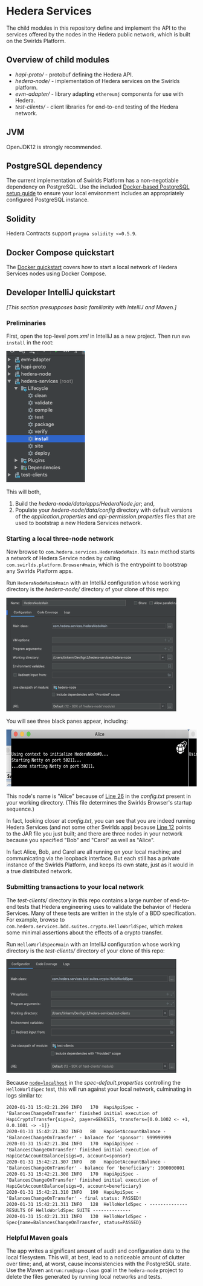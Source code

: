 # Hedera Services 

The child modules in this repository define and implement the API to the 
services offered by the nodes in the Hedera public network, which is built 
on the Swirlds Platform.

## Overview of child modules
* _hapi-proto/_ - protobuf defining the Hedera API.
* _hedera-node/_ - implementation of Hedera services on the Swirlds platform.
* _evm-adapter/_ - library adapting `ethereumj` components for use with Hedera.
* _test-clients/_ - client libraries for end-to-end testing of the Hedera network.

## JVM
OpenJDK12 is strongly recommended.

## PostgreSQL dependency
The current implementation of Swirlds Platform has a non-negotiable dependency
on PostgreSQL. Use the included
[Docker-based PostgreSQL setup guide](docs/POSTGRESQL_SETUP_GUIDE.md)
to ensure your local environment includes an appropriately configured
PostgreSQL instance.

## Solidity 
Hedera Contracts support `pragma solidity <=0.5.9`.

## Docker Compose quickstart 

The [Docker quickstart](docs/docker-quickstart.md) covers how to 
start a local network of Hedera Services nodes using Docker Compose.

## Developer IntelliJ quickstart 

*[This section presupposes basic familiarity with IntelliJ and Maven.]*

### Preliminaries

First, open the top-level *pom.xml* in IntelliJ as a new project.  Then 
run `mvn install` in the root:

<p>
    <img src="docs/top-level-modules.png"/>
</p>

This will both, 
<ol>
  <li>Build the <i>hedera-node/data/apps/HederaNode.jar</i>; and,
  <li>Populate your <i>hedera-node/data/config</i> directory with 
  default versions of the <i>application.properties</i> and 
  <i>api-permission.properties</i> files that are used to bootstrap 
  a new Hedera Services network.
</ol>

### Starting a local three-node network

Now browse to `com.hedera.services.HederaNodeMain`. Its
`main` method starts a network of Hedera Service nodes by 
calling `com.swirlds.platform.Browser#main`, which is the
entrypoint to bootstrap any Swirlds Platform apps.

Run `HederaNodeMain#main` with an IntelliJ configuration whose working 
directory is the _hedera-node/_ directory of your clone of this repo:

<p>
    <img src="docs/node-configuration.png" height="300" width="450" />
</p>

You will see three black panes appear, including:

<p>
    <img src="docs/node-startup.png" height="150" width="600"/>
</p>

This node's name is "Alice" because of [Line 26](hedera-node/config.txt#L26)
in the _config.txt_ present in your working directory. (This file determines the 
Swirlds Browser's startup sequence.) 

In fact, looking closer at _config.txt_, you can see that you are indeed running
Hedera Services (and not some other Swirlds app) because 
[Line 12](hedera-node/config.txt#L12) points to the JAR file you just built; 
and there are three nodes in your network because you specified "Bob" and "Carol" 
as well as "Alice".

In fact Alice, Bob, and Carol are all running on your local machine; and 
communicating via the loopback interface. But each still has a private 
instance of the Swirlds Platform, and keeps its own state, just as it would in a 
true distributed network.

### Submitting transactions to your local network

The _test-clients/_ directory in this repo contains a large number of 
end-to-end tests that Hedera engineering uses to validate the behavior of 
Hedera Services. Many of these tests are written in the style of a BDD 
specification. For example, browse to 
`com.hedera.services.bdd.suites.crypto.HelloWorldSpec`, which makes some minimal
assertions about the effects of a crypto transfer.

Run `HelloWorldSpec#main` with an IntelliJ configuration whose working 
directory is the _test-clients/_ directory of your clone of this repo:

<p>
    <img src="docs/spec-configuration.png" height="300" width="450" />
</p>

Because [`node=localhost`](test-clients/src/main/resource/spec-default.properties)
in the _spec-default.properties_ controlling the `HelloWorldSpec` test, this
will run against your local network, culminating in logs similar to:

```
2020-01-31 15:42:21.299 INFO   170  HapiApiSpec - 'BalancesChangeOnTransfer' finished initial execution of HapiCryptoTransfer{sigs=2, payer=GENESIS, transfers=[0.0.1002 <- +1, 0.0.1001 -> -1]}
2020-01-31 15:42:21.302 INFO   80   HapiGetAccountBalance - 'BalancesChangeOnTransfer' - balance for 'sponsor': 999999999
2020-01-31 15:42:21.304 INFO   170  HapiApiSpec - 'BalancesChangeOnTransfer' finished initial execution of HapiGetAccountBalance{sigs=0, account=sponsor}
2020-01-31 15:42:21.307 INFO   80   HapiGetAccountBalance - 'BalancesChangeOnTransfer' - balance for 'beneficiary': 1000000001
2020-01-31 15:42:21.308 INFO   170  HapiApiSpec - 'BalancesChangeOnTransfer' finished initial execution of HapiGetAccountBalance{sigs=0, account=beneficiary}
2020-01-31 15:42:21.310 INFO   190  HapiApiSpec - 'BalancesChangeOnTransfer' - final status: PASSED!
2020-01-31 15:42:21.311 INFO   128  HelloWorldSpec - -------------- RESULTS OF HelloWorldSpec SUITE --------------
2020-01-31 15:42:21.311 INFO   130  HelloWorldSpec - Spec{name=BalancesChangeOnTransfer, status=PASSED}
``` 

### Helpful Maven goals
 The app writes a significant amount of audit and configuration data to the
local filesystem. This will, at best, lead to a noticeable amount of clutter 
over time; and, at worst, cause inconsistencies with the PostgreSQL state.  
Use the Maven `antrun:run@app-clean` goal in the `hedera-node` project
to delete the files generated by running local networks and tests.

